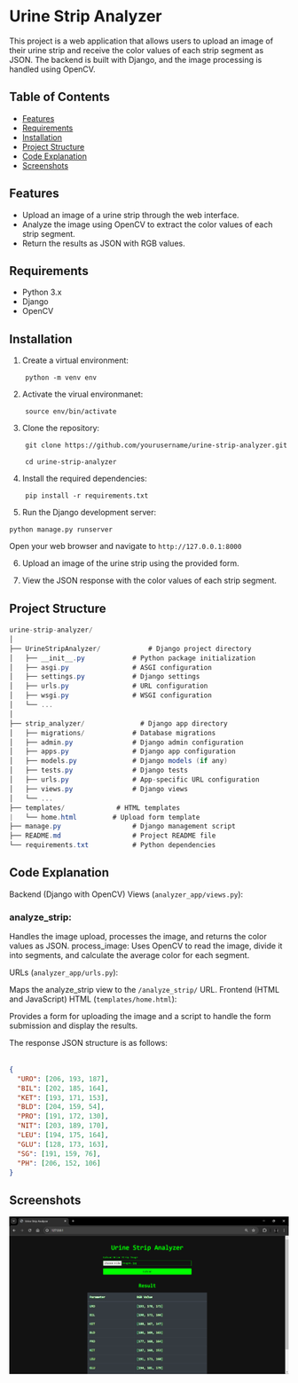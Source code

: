 # Urine Strip Analyzer

This project is a web application that allows users to upload an image of their urine strip and receive the color values of each strip segment as JSON. The backend is built with Django, and the image processing is handled using OpenCV.

## Table of Contents

- [Features](#features)
- [Requirements](#requirements)
- [Installation](#installation)
- [Project Structure](#project-structure)
- [Code Explanation](#code-explanation)
- [Screenshots](#screenshots)

## Features

- Upload an image of a urine strip through the web interface.
- Analyze the image using OpenCV to extract the color values of each strip segment.
- Return the results as JSON with RGB values.

## Requirements

- Python 3.x
- Django
- OpenCV

## Installation

1. Create a virtual environment:
```shell
    python -m venv env
```
2. Activate the virual environmanet:
```shell
    source env/bin/activate
```
3. Clone the repository:
```shell
    git clone https://github.com/yourusername/urine-strip-analyzer.git
```

```shell
    cd urine-strip-analyzer
```
4. Install the required dependencies:

```shell
    pip install -r requirements.txt
```

5. Run the Django development server:
```shell
python manage.py runserver
```
Open your web browser and navigate to ```http://127.0.0.1:8000```

6. Upload an image of the urine strip using the provided form.

7. View the JSON response with the color values of each strip segment.

## Project Structure

``` csharp
urine-strip-analyzer/
│
├── UrineStripAnalyzer/            # Django project directory
│   ├── __init__.py            # Python package initialization
│   ├── asgi.py                # ASGI configuration
│   ├── settings.py            # Django settings
│   ├── urls.py                # URL configuration
│   ├── wsgi.py                # WSGI configuration
│   └── ...
│
├── strip_analyzer/              # Django app directory
│   ├── migrations/            # Database migrations
│   ├── admin.py               # Django admin configuration
│   ├── apps.py                # Django app configuration
│   ├── models.py              # Django models (if any)
│   ├── tests.py               # Django tests
│   ├── urls.py                # App-specific URL configuration
│   ├── views.py               # Django views
│   └── ...
├── templates/             # HTML templates
|   └── home.html         # Upload form template
├── manage.py                  # Django management script
├── README.md                  # Project README file
└── requirements.txt           # Python dependencies

```

## Code Explanation

Backend (Django with OpenCV) Views (```analyzer_app/views.py```):

### analyze_strip: 
Handles the image upload, processes the image, and returns the color values as JSON.
process_image: Uses OpenCV to read the image, divide it into segments, and calculate the average color for each segment.

URLs (```analyzer_app/urls.py```):

Maps the analyze_strip view to the ```/analyze_strip/``` URL.
Frontend (HTML and JavaScript)
HTML (```templates/home.html```):

Provides a form for uploading the image and a script to handle the form submission and display the results.

The response JSON structure is as follows:

```json

{
  "URO": [206, 193, 187],
  "BIL": [202, 185, 164],
  "KET": [193, 171, 153],
  "BLD": [204, 159, 54],
  "PRO": [191, 172, 130],
  "NIT": [203, 189, 170],
  "LEU": [194, 175, 164],
  "GLU": [128, 173, 163],
  "SG": [191, 159, 76],
  "PH": [206, 152, 106]
}
```

## Screenshots
![alt text](image.png)